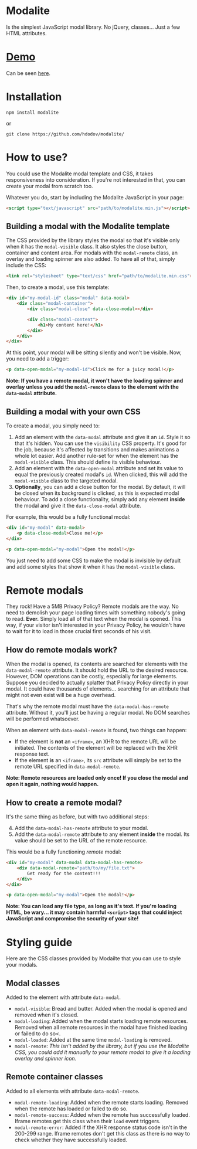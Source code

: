 # Modalite
Is the simplest JavaScript modal library. No jQuery, classes... Just a few HTML attributes.

# [Demo](https://hdodov.github.io/modalite/)
Can be seen [here](https://hdodov.github.io/modalite/).

# Installation

```
npm install modalite
```

or

```
git clone https://github.com/hdodov/modalite/
```

# How to use?
You could use the Modalite modal template and CSS, it takes responsiveness into consideration. If you're not interested in that, you can create your modal from scratch too.

Whatever you do, start by including the Modalite JavaScript in your page:
```html
<script type="text/javascript" src="path/to/modalite.min.js"></script>
```

## Building a modal with the Modalite template
The CSS provided by the library styles the modal so that it's visible only when it has the `modal-visible` class. It also styles the close button, container and content area. For modals with the `modal-remote` class, an overlay and loading spinner are also added. To have all of that, simply include the CSS:

```html
<link rel="stylesheet" type="text/css" href="path/to/modalite.min.css">
```

Then, to create a modal, use this template:

```html
<div id="my-modal-id" class="modal" data-modal>
    <div class="modal-container">
        <div class="modal-close" data-close-modal></div>

        <div class="modal-content">
            <h1>My content here!</h1>
        </div>
    </div>
</div>
```

At this point, your modal will be sitting silently and won't be visible. Now, you need to add a trigger:

```html
<p data-open-modal="my-modal-id">Click me for a juicy modal!</p>
```

**Note: If you have a remote modal, it won't have the loading spinner and overlay unless you add the `modal-remote` class to the element with the `data-modal` attribute.**

## Building a modal with your own CSS
To create a modal, you simply need to:

1. Add an element with the `data-modal` attribute and give it an `id`. Style it so that it's hidden. You can use the `visibility` CSS property. It's good for the job, because it's affected by transitions and makes animations a whole lot easier. Add another rule-set for when the element has the `modal-visible` class. This should define its visible behaviour.
2. Add an element with the `data-open-modal` attribute and set its value to equal the previously created modal's `id`. When clicked, this will add the `modal-visible` class to the targeted modal.
3. **Optionally**, you can add a close button for the modal. By default, it will be closed when its background is clicked, as this is expected modal behaviour. To add a close functionality, simply add any element **inside** the modal and give it the `data-close-modal` attribute.

For example, this would be a fully functional modal:

```html
<div id="my-modal" data-modal>
    <p data-close-modal>Close me!</p>
</div>

<p data-open-modal="my-modal">Open the modal!</p>
```

You just need to add some CSS to make the modal is invisible by default and add some styles that show it when it has the `modal-visible` class.

# Remote modals
They rock! Have a 5MB Privacy Policy? Remote modals are the way. No need to demolish your page loading times with something nobody's going to read. **Ever.** Simply load all of that text when the modal is opened. This way, if your visitor isn't interested in your Privacy Policy, he wouldn't have to wait for it to load in those crucial first seconds of his visit.

## How do remote modals work?
When the modal is opened, its contents are searched for elements with the `data-modal-remote` attribute. It should hold the URL to the desired resource. However, DOM operations can be costly, especially for large elements. Suppose you decided to actually splatter that Privacy Policy directly in your modal. It could have thousands of elements... searching for an attribute that might not even exist will be a huge overhead.

That's why the remote modal must have the `data-modal-has-remote` attribute. Without it, you'll just be having a regular modal. No DOM searches will be performed whatsoever.

When an element with `data-modal-remote` is found, two things can happen:

- If the element is **not** an `<iframe>`, an XHR to the remote URL will be initiated. The contents of the element will be replaced with the XHR response text.
- If the element **is** an `<iframe>`, its `src` attribute will simply be set to the remote URL specified in `data-modal-remote`.

**Note: Remote resources are loaded only once! If you close the modal and open it again, nothing would happen.**

## How to create a remote modal?
It's the same thing as before, but with two additional steps:

4. Add the `data-modal-has-remote` attribute to your modal.
5. Add the `data-modal-remote` attribute to any element **inside** the modal. Its value should be set to the URL of the remote resource.

This would be a fully functioning _remote_ modal:

```html
<div id="my-modal" data-modal data-modal-has-remote>
    <div data-modal-remote="path/to/my/file.txt">
        Get ready for the content!!!
    </div>
</div>

<p data-open-modal="my-modal">Open the modal!</p>
```

**Note: You can load any file type, as long as it's text. If you're loading HTML, be wary... it may contain harmful `<script>` tags that could inject JavaScript and compromise the security of your site!**

# Styling guide
Here are the CSS classes provided by Modailte that you can use to style your modals.

## Modal classes
Added to the element with attribute `data-modal`.

- `modal-visible`: Bread and butter. Added when the modal is opened and removed when it's closed.
- `modal-loading`: Added when the modal starts loading remote resources. Removed when all remote resources in the modal have finished loading or failed to do so<.
- `modal-loaded`: Added at the same time `modal-loading` is removed.
- `modal-remote`: _This isn't added by the library, but if you use the Modalite CSS, you could add it manually to your remote modal to give it a loading overlay and spinner icon._

## Remote container classes
Added to all elements with attribute `data-modal-remote`.

- `modal-remote-loading`: Added when the remote starts loading. Removed when the remote has loaded or failed to do so.
- `modal-remote-success`: Added when the remote has successfully loaded. Iframe remotes get this class when their `load` event triggers.
- `modal-remote-error`: Added if the XHR response status code isn't in the 200-299 range. Iframe remotes don't get this class as there is no way to check whether they have successfully loaded.
